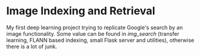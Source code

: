 # Image Indexing and Retrieval

My first deep learning project trying to replicate Google's search by an image functionality. Some value can be found in *img_search* (transfer learning, FLANN based indexing, small Flask server and utilities), otherwise there is a lot of junk.

